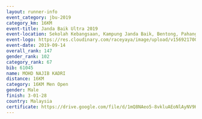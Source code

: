 ```yaml
---
layout: runner-info 
event_category: jbu-2019 
category_km: 16KM 
event-title: Janda Baik Ultra 2019 
event-location: Sekolah Kebangsaan, Kampung Janda Baik, Bentong, Pahang, Malaysia 
event-logo: https://res.cloudinary.com/raceyaya/image/upload/v1569217009/logo/janda-baik_vch1pc.jpg 
event-date: 2019-09-14
overall_rank: 147
gender_rank: 102
category_rank: 67
bib: 61045
name: MOHD NAJIB KADRI
distance: 16KM
category: 16KM Men Open
gender: Male
finish: 3-01-28
country: Malaysia
certificate: https://drive.google.com/file/d/1mQ8NAeo5-8vkluAEoNlAyNV9H8pyIh65/view?usp=sharing
---
```

